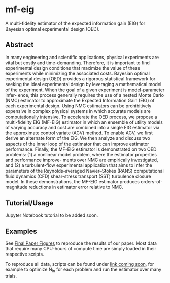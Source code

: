 # mf-eig
A multi-fidelity estimator of the expected information gain (EIG) for Bayesian optimal experimental design (OED).

## Abstract
In many engineering and scientific applications, physical experiments are vital but costly and time-demanding. Therefore, it
is important to find experimental design conditions that maximize the value of these experiments while minimizing the associated
costs. Bayesian optimal experimental design (OED) provides a rigorous statistical framework for seeking the ideal experimental
design by leveraging a mathematical model of the experiment. When the goal of a given experiment is model-parameter infer-
ence, this process generally requires the use of a nested Monte Carlo (NMC) estimator to approximate the Expected Information
Gain (EIG) of each experimental design. Using NMC estimators can be prohibitively expensive in complex physical systems in
which accurate models are computationally intensive. To accelerate the OED process, we propose a multi-fidelity EIG (MF-EIG)
estimator in which an ensemble of utility models of varying accuracy and cost are combined into a single EIG estimator via the
approximate control variate (ACV) method. To enable ACV, we first derive an alternate form of the EIG. We then analyze and
discuss two aspects of the inner loop of the estimator that can improve estimator performance. Finally, the MF-EIG estimator is
demonstrated on two OED problems: (1) a nonlinear model problem, where the estimator properties and performance improve-
ments over NMC are empirically investigated, and (2) a turbulent-flow experimental application that aims to infer the parameters
of the Reynolds-averaged Navier–Stokes (RANS) computational fluid dynamics (CFD) shear-stress transport (SST) turbulence
closure model. In these demonstrations, the MF-EIG estimator produces orders-of-magnitude reductions in estimator error relative
to NMC.

## Tutorial/Usage
Jupyter Notebook tutorial to be added soon.

## Examples
See [Final Paper Figures](https://github.com/tcoonsUM/mf-eig/tree/main/Final%20Paper%20Figures) to reproduce the results of our paper. Most data that require many CPU-hours of compute time are simply loaded in their respective scripts.

To reproduce all data, scripts can be found under [link coming soon](https://github.com/tcoonsUM/mf-eig/), for example to optimize $\text{N}_{\text{in}}$ for each problem and run the estimator over many trials.
